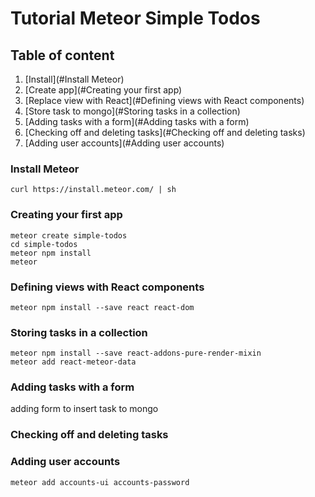 # Tutorial Meteor Simple Todos

## Table of content
1. [Install](#Install Meteor)
2. [Create app](#Creating your first app)
3. [Replace view with React](#Defining views with React components)
4. [Store task to mongo](#Storing tasks in a collection)
5. [Adding tasks with a form](#Adding tasks with a form)
6. [Checking off and deleting tasks](#Checking off and deleting tasks)
7. [Adding user accounts](#Adding user accounts)

### Install Meteor
```
curl https://install.meteor.com/ | sh
```

### Creating your first app
```
meteor create simple-todos
cd simple-todos
meteor npm install
meteor
```

### Defining views with React components
```
meteor npm install --save react react-dom
```

### Storing tasks in a collection
```
meteor npm install --save react-addons-pure-render-mixin
meteor add react-meteor-data
```

### Adding tasks with a form
adding form to insert task to mongo

### Checking off and deleting tasks

### Adding user accounts
```
meteor add accounts-ui accounts-password
```
